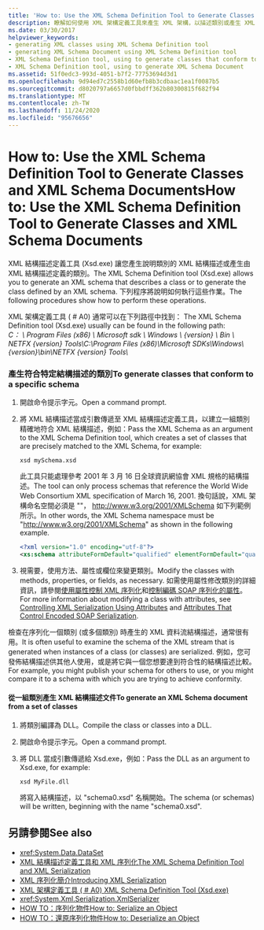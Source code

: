 ```yaml
---
title: 'How to: Use the XML Schema Definition Tool to Generate Classes and XML Schema Documents'
description: 瞭解如何使用 XML 架構定義工具來產生 XML 架構，以描述類別或產生 XML 架構所定義的類別。
ms.date: 03/30/2017
helpviewer_keywords:
- generating XML classes using XML Schema Definition tool
- generating XML Schema Document using XML Schema Definition tool
- XML Schema Definition tool, using to generate classes that conform to specific schema
- XML Schema Definition tool, using to generate XML Schema Document
ms.assetid: 51f0edc3-993d-4051-b7f2-77753694d3d1
ms.openlocfilehash: 9d94ed7c2558b1d60efb8b3cdbaac1ea1f0087b5
ms.sourcegitcommit: d8020797a6657d0fbbdff362b80300815f682f94
ms.translationtype: MT
ms.contentlocale: zh-TW
ms.lasthandoff: 11/24/2020
ms.locfileid: "95676656"
---
```

# <a name="how-to-use-the-xml-schema-definition-tool-to-generate-classes-and-xml-schema-documents"></a><span data-ttu-id="30cc0-103">How to: Use the XML Schema Definition Tool to Generate Classes and XML Schema Documents</span><span class="sxs-lookup"><span data-stu-id="30cc0-103">How to: Use the XML Schema Definition Tool to Generate Classes and XML Schema Documents</span></span>

<span data-ttu-id="30cc0-104">XML 結構描述定義工具 (Xsd.exe) 讓您產生說明類別的 XML 結構描述或產生由 XML 結構描述定義的類別。</span><span class="sxs-lookup"><span data-stu-id="30cc0-104">The XML Schema Definition tool (Xsd.exe) allows you to generate an XML schema that describes a class or to generate the class defined by an XML schema.</span></span> <span data-ttu-id="30cc0-105">下列程序將說明如何執行這些作業。</span><span class="sxs-lookup"><span data-stu-id="30cc0-105">The following procedures show how to perform these operations.</span></span>

<span data-ttu-id="30cc0-106">XML 架構定義工具 ( # A0) 通常可以在下列路徑中找到： </span><span class="sxs-lookup"><span data-stu-id="30cc0-106">The XML Schema Definition tool (Xsd.exe) usually can be found in the following path:</span></span>\
<span data-ttu-id="30cc0-107">_C： \\ Program Files (x86) \\ Microsoft sdk \\ Windows \\ {version} \\ Bin \\ NETFX {version} Tools\\_</span><span class="sxs-lookup"><span data-stu-id="30cc0-107">_C:\\Program Files (x86)\\Microsoft SDKs\\Windows\\{version}\\bin\\NETFX {version} Tools\\_</span></span>

### <a name="to-generate-classes-that-conform-to-a-specific-schema"></a><span data-ttu-id="30cc0-108">產生符合特定結構描述的類別</span><span class="sxs-lookup"><span data-stu-id="30cc0-108">To generate classes that conform to a specific schema</span></span>  
  
1. <span data-ttu-id="30cc0-109">開啟命令提示字元。</span><span class="sxs-lookup"><span data-stu-id="30cc0-109">Open a command prompt.</span></span>  
  
2. <span data-ttu-id="30cc0-110">將 XML 結構描述當成引數傳遞至 XML 結構描述定義工具，以建立一組類別精確地符合 XML 結構描述，例如：</span><span class="sxs-lookup"><span data-stu-id="30cc0-110">Pass the XML Schema as an argument to the XML Schema Definition tool, which creates a set of classes that are precisely matched to the XML Schema, for example:</span></span>  
  
    ```console  
    xsd mySchema.xsd  
    ```  
  
     <span data-ttu-id="30cc0-111">此工具只能處理參考 2001 年 3 月 16 日全球資訊網協會 XML 規格的結構描述。</span><span class="sxs-lookup"><span data-stu-id="30cc0-111">The tool can only process schemas that reference the World Wide Web Consortium XML specification of March 16, 2001.</span></span> <span data-ttu-id="30cc0-112">換句話說，XML 架構命名空間必須是 ""， http://www.w3.org/2001/XMLSchema 如下列範例所示。</span><span class="sxs-lookup"><span data-stu-id="30cc0-112">In other words, the XML Schema namespace must be "http://www.w3.org/2001/XMLSchema" as shown in the following example.</span></span>  
  
    ```xml  
    <?xml version="1.0" encoding="utf-8"?>  
    <xs:schema attributeFormDefault="qualified" elementFormDefault="qualified" targetNamespace="" xmlns:xs="http://www.w3.org/2001/XMLSchema" />  
    ```  
  
3. <span data-ttu-id="30cc0-113">視需要，使用方法、屬性或欄位來變更類別。</span><span class="sxs-lookup"><span data-stu-id="30cc0-113">Modify the classes with methods, properties, or fields, as necessary.</span></span> <span data-ttu-id="30cc0-114">如需使用屬性修改類別的詳細資訊，請參閱[使用屬性控制 XML 序列化](controlling-xml-serialization-using-attributes.md)和[控制編碼 SOAP 序列化的屬性](attributes-that-control-encoded-soap-serialization.md)。</span><span class="sxs-lookup"><span data-stu-id="30cc0-114">For more information about modifying a class with attributes, see [Controlling XML Serialization Using Attributes](controlling-xml-serialization-using-attributes.md) and [Attributes That Control Encoded SOAP Serialization](attributes-that-control-encoded-soap-serialization.md).</span></span>  
  
 <span data-ttu-id="30cc0-115">檢查在序列化一個類別 (或多個類別) 時產生的 XML 資料流結構描述，通常很有用。</span><span class="sxs-lookup"><span data-stu-id="30cc0-115">It is often useful to examine the schema of the XML stream that is generated when instances of a class (or classes) are serialized.</span></span> <span data-ttu-id="30cc0-116">例如，您可發佈結構描述供其他人使用，或是將它與一個您想要達到符合性的結構描述比較。</span><span class="sxs-lookup"><span data-stu-id="30cc0-116">For example, you might publish your schema for others to use, or you might compare it to a schema with which you are trying to achieve conformity.</span></span>  
  
#### <a name="to-generate-an-xml-schema-document-from-a-set-of-classes"></a><span data-ttu-id="30cc0-117">從一組類別產生 XML 結構描述文件</span><span class="sxs-lookup"><span data-stu-id="30cc0-117">To generate an XML Schema document from a set of classes</span></span>  
  
1. <span data-ttu-id="30cc0-118">將類別編譯為 DLL。</span><span class="sxs-lookup"><span data-stu-id="30cc0-118">Compile the class or classes into a DLL.</span></span>  
  
2. <span data-ttu-id="30cc0-119">開啟命令提示字元。</span><span class="sxs-lookup"><span data-stu-id="30cc0-119">Open a command prompt.</span></span>  
  
3. <span data-ttu-id="30cc0-120">將 DLL 當成引數傳遞給 Xsd.exe，例如：</span><span class="sxs-lookup"><span data-stu-id="30cc0-120">Pass the DLL as an argument to Xsd.exe, for example:</span></span>  
  
    ```console  
    xsd MyFile.dll  
    ```  
  
     <span data-ttu-id="30cc0-121">將寫入結構描述，以 "schema0.xsd" 名稱開始。</span><span class="sxs-lookup"><span data-stu-id="30cc0-121">The schema (or schemas) will be written, beginning with the name "schema0.xsd".</span></span>  
  
## <a name="see-also"></a><span data-ttu-id="30cc0-122">另請參閱</span><span class="sxs-lookup"><span data-stu-id="30cc0-122">See also</span></span>

- <xref:System.Data.DataSet>
- [<span data-ttu-id="30cc0-123">XML 結構描述定義工具和 XML 序列化</span><span class="sxs-lookup"><span data-stu-id="30cc0-123">The XML Schema Definition Tool and XML Serialization</span></span>](the-xml-schema-definition-tool-and-xml-serialization.md)
- [<span data-ttu-id="30cc0-124">XML 序列化簡介</span><span class="sxs-lookup"><span data-stu-id="30cc0-124">Introducing XML Serialization</span></span>](introducing-xml-serialization.md)
- [<span data-ttu-id="30cc0-125">XML 架構定義工具 ( # A0) </span><span class="sxs-lookup"><span data-stu-id="30cc0-125">XML Schema Definition Tool (Xsd.exe)</span></span>](xml-schema-definition-tool-xsd-exe.md)
- <xref:System.Xml.Serialization.XmlSerializer>
- [<span data-ttu-id="30cc0-126">HOW TO：序列化物件</span><span class="sxs-lookup"><span data-stu-id="30cc0-126">How to: Serialize an Object</span></span>](how-to-serialize-an-object.md)
- [<span data-ttu-id="30cc0-127">HOW TO：還原序列化物件</span><span class="sxs-lookup"><span data-stu-id="30cc0-127">How to: Deserialize an Object</span></span>](how-to-deserialize-an-object.md)
